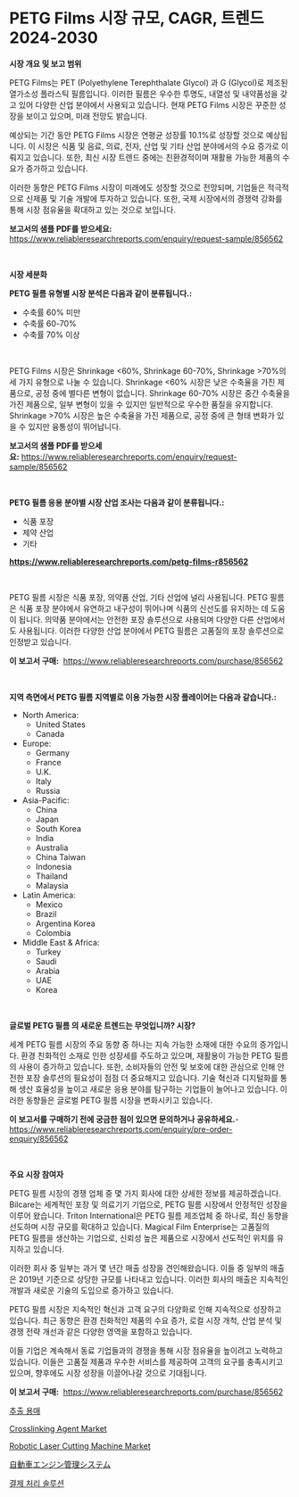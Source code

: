 <p><h1>PETG Films 시장 규모, CAGR, 트렌드 2024-2030</h1></p><p><strong>시장 개요 및 보고 범위</strong></p>
<p><p>PETG Films는 PET (Polyethylene Terephthalate Glycol) 과 G (Glycol)로 제조된 열가소성 플라스틱 필름입니다. 이러한 필름은 우수한 투명도, 내열성 및 내약품성을 갖고 있어 다양한 산업 분야에서 사용되고 있습니다. 현재 PETG Films 시장은 꾸준한 성장을 보이고 있으며, 미래 전망도 밝습니다. </p><p>예상되는 기간 동안 PETG Films 시장은 연평균 성장률 10.1%로 성장할 것으로 예상됩니다. 이 시장은 식품 및 음료, 의료, 전자, 산업 및 기타 산업 분야에서의 수요 증가로 이뤄지고 있습니다. 또한, 최신 시장 트렌드 중에는 친환경적이며 재활용 가능한 제품의 수요가 증가하고 있습니다.</p><p>이러한 동향은 PETG Films 시장이 미래에도 성장할 것으로 전망되며, 기업들은 적극적으로 신제품 및 기술 개발에 투자하고 있습니다. 또한, 국제 시장에서의 경쟁력 강화를 통해 시장 점유율을 확대하고 있는 것으로 보입니다.</p></p>
<p><strong>보고서의 샘플 PDF를 받으세요:</strong> <a href="https://www.reliableresearchreports.com/enquiry/request-sample/856562">https://www.reliableresearchreports.com/enquiry/request-sample/856562</a></p>
<p>&nbsp;</p>
<p><strong>시장 세분화</strong></p>
<p><strong>PETG 필름 유형별 시장 분석은 다음과 같이 분류됩니다.:</strong></p>
<p><ul><li>수축률 60% 미만</li><li>수축률 60-70%</li><li>수축률 70% 이상</li></ul></p>
<p>&nbsp;</p>
<p><p>PETG Films 시장은 Shrinkage <60%, Shrinkage 60-70%, Shrinkage >70%의 세 가지 유형으로 나눌 수 있습니다. Shrinkage <60% 시장은 낮은 수축율을 가진 제품으로, 공정 중에 별다른 변형이 없습니다. Shrinkage 60-70% 시장은 중간 수축율을 가진 제품으로, 일부 변형이 있을 수 있지만 일반적으로 우수한 품질을 유지합니다. Shrinkage >70% 시장은 높은 수축율을 가진 제품으로, 공정 중에 큰 형태 변화가 있을 수 있지만 융통성이 뛰어납니다.</p></p>
<p><strong>보고서의 샘플 PDF를 받으세요:</strong>&nbsp;<a href="https://www.reliableresearchreports.com/enquiry/request-sample/856562">https://www.reliableresearchreports.com/enquiry/request-sample/856562</a></p>
<p>&nbsp;</p>
<p><strong> PETG 필름 응용 분야별 시장 산업 조사는 다음과 같이 분류됩니다.:</strong></p>
<p><ul><li>식품 포장</li><li>제약 산업</li><li>기타</li></ul></p>
<p><strong><a href="https://www.reliableresearchreports.com/petg-films-r856562">https://www.reliableresearchreports.com/petg-films-r856562</a></strong></p>
<p>&nbsp;</p>
<p><p>PETG 필름 시장은 식품 포장, 의약품 산업, 기타 산업에 널리 사용됩니다. PETG 필름은 식품 포장 분야에서 유연하고 내구성이 뛰어나며 식품의 신선도를 유지하는 데 도움이 됩니다. 의약품 분야에서는 안전한 포장 솔루션으로 사용되며 다양한 다른 산업에서도 사용됩니다. 이러한 다양한 산업 분야에서 PETG 필름은 고품질의 포장 솔루션으로 인정받고 있습니다.</p></p>
<p><strong>이 보고서 구매:</strong>&nbsp; <a href="https://www.reliableresearchreports.com/purchase/856562">https://www.reliableresearchreports.com/purchase/856562</a></p>
<p>&nbsp;</p>
<p><strong>지역 측면에서 PETG 필름 지역별로 이용 가능한 시장 플레이어는 다음과 같습니다.:</strong></p>
<p><ul>
    <li>
        North America:
        <ul>
            <li>United States</li>
            <li>Canada</li>
        </ul>
    </li>
    <li>
        Europe:
        <ul>
            <li>Germany</li>
            <li>France</li>
            <li>U.K.</li>
            <li>Italy</li>
            <li>Russia</li>
        </ul>
    </li>
    <li>
        Asia-Pacific:
        <ul>
            <li>China</li>
            <li>Japan</li>
            <li>South Korea</li>
            <li>India</li>
            <li>Australia</li>
            <li>China Taiwan</li>
            <li>Indonesia</li>
            <li>Thailand</li>
            <li>Malaysia</li>
        </ul>
    </li>
    <li>
        Latin America:
        <ul>
            <li>Mexico</li>
            <li>Brazil</li>
            <li>Argentina Korea</li>
            <li>Colombia</li>
        </ul>
    </li>
    <li>
        Middle East & Africa:
        <ul>
            <li>Turkey</li>
            <li>Saudi</li>
            <li>Arabia</li>
            <li>UAE</li>
            <li>Korea</li>
        </ul>
    </li>
    </ul></p>
<p>&nbsp;</p>
<p><strong>글로벌 PETG 필름 의 새로운 트렌드는 무엇입니까? 시장?</strong></p>
<p><p>세계 PETG 필름 시장의 주요 동향 중 하나는 지속 가능한 소재에 대한 수요의 증가입니다. 환경 친화적인 소재로 인한 성장세를 주도하고 있으며, 재활용이 가능한 PETG 필름의 사용이 증가하고 있습니다. 또한, 소비자들의 안전 및 보호에 대한 관심으로 인해 안전한 포장 솔루션의 필요성이 점점 더 중요해지고 있습니다. 기술 혁신과 디지털화를 통해 생산 효율성을 높이고 새로운 응용 분야를 탐구하는 기업들이 늘어나고 있습니다. 이러한 동향들은 글로벌 PETG 필름 시장을 변화시키고 있습니다.</p></p>
<p><strong>이 보고서를 구매하기 전에 궁금한 점이 있으면 문의하거나 공유하세요.</strong>- <a href="https://www.reliableresearchreports.com/enquiry/pre-order-enquiry/856562">https://www.reliableresearchreports.com/enquiry/pre-order-enquiry/856562</a></p>
<p>&nbsp;</p>
<p><strong>주요 시장 참여자</strong></p>
<p><p>PETG 필름 시장의 경쟁 업체 중 몇 가지 회사에 대한 상세한 정보를 제공하겠습니다. Bilcare는 세계적인 포장 및 의료기기 기업으로, PETG 필름 시장에서 안정적인 성장을 이루어 왔습니다. Triton International은 PETG 필름 제조업체 중 하나로, 최신 동향을 선도하며 시장 규모를 확대하고 있습니다. Magical Film Enterprise는 고품질의 PETG 필름을 생산하는 기업으로, 신뢰성 높은 제품으로 시장에서 선도적인 위치를 유지하고 있습니다.</p><p>이러한 회사 중 일부는 과거 몇 년간 매출 성장을 견인해왔습니다. 이들 중 일부의 매출은 2019년 기준으로 상당한 규모를 나타내고 있습니다. 이러한 회사의 매출은 지속적인 개발과 새로운 기술의 도입으로 증가하고 있습니다.</p><p>PETG 필름 시장은 지속적인 혁신과 고객 요구의 다양화로 인해 지속적으로 성장하고 있습니다. 최근 동향은 환경 친화적인 제품의 수요 증가, 로컬 시장 개척, 산업 분석 및 경쟁 전략 개선과 같은 다양한 영역을 포함하고 있습니다.</p><p>이들 기업은 계속해서 동료 기업들과의 경쟁을 통해 시장 점유율을 높이려고 노력하고 있습니다. 이들은 고품질 제품과 우수한 서비스를 제공하여 고객의 요구를 충족시키고 있으며, 향후에도 시장 성장을 이끌어나갈 것으로 기대됩니다.</p></p>
<p><strong>이 보고서 구매:</strong>&nbsp;&nbsp;<a href="https://www.reliableresearchreports.com/purchase/856562">https://www.reliableresearchreports.com/purchase/856562</a></p>
<p><p><a href="https://medium.com/@cordiehyatt1/%EC%B6%94%EC%B6%9C%EC%9A%A9-%EC%9A%A9%EB%A7%A4-%EC%8B%9C%EC%9E%A5-%EC%9D%B8%EC%82%AC%EC%9D%B4%ED%8A%B8-%EC%8B%9C%EC%9E%A5-%EB%8F%99%ED%96%A5-%EC%84%B1%EC%9E%A5-2024%EB%85%84%EB%B6%80%ED%84%B0-2031%EB%85%84%EA%B9%8C%EC%A7%80-%EC%98%88%EC%B8%A1%EB%90%9C-%EA%B2%83-fe5e540f0664">추출 용매</a></p><p><a href="https://issuu.com/reportprime-2/docs/crosslinking-agent-market-size-2030.pptx">Crosslinking Agent Market</a></p><p><a href="https://github.com/PeterParrish5/Market-Research-Report-List-4/blob/main/robotic-laser-cutting-machine-market.md">Robotic Laser Cutting Machine Market</a></p><p><a href="https://github.com/xnljig2898992/Market-Research-Report-List-1/blob/main/394290120693.md">自動車エンジン管理システム</a></p><p><a href="https://github.com/vsn7qpua81q/Market-Research-Report-List-1/blob/main/293190519126.md">결제 처리 솔루션</a></p></p>
